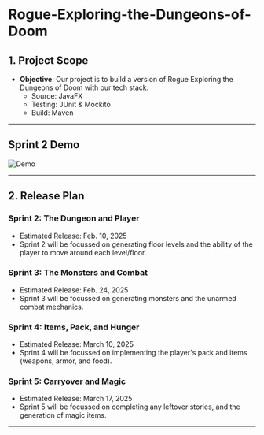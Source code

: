# Rogue-Exploring-the-Dungeons-of-Doom

## **1. Project Scope**

- **Objective**:
Our project is to build a version of Rogue Exploring the Dungeons of Doom with our tech stack:
    - Source: JavaFX
    - Testing: JUnit & Mockito
    - Build: Maven

---

## Sprint 2 Demo

![Demo](media/sprint-2.gif)

---

## **2. Release Plan**

### **Sprint 2: The Dungeon and Player**
- Estimated Release: Feb. 10, 2025
- Sprint 2 will be focussed on generating floor levels and the ability of the player to move around each level/floor.

### **Sprint 3: The Monsters and Combat**
- Estimated Release: Feb. 24, 2025
- Sprint 3 will be focussed on generating monsters and the unarmed combat mechanics.

### **Sprint 4: Items, Pack, and Hunger**
- Estimated Release: March 10, 2025
- Sprint 4 will be focussed on implementing the player's pack and items (weapons, armor, and food).

### **Sprint 5: Carryover and Magic**
- Estimated Release: March 17, 2025
- Sprint 5 will be focussed on completing any leftover stories, and the generation of magic items.

--- 
